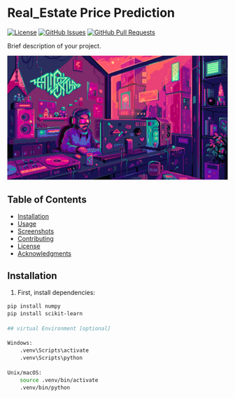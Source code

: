 # Real_Estate Price Prediction

[![License](https://img.shields.io/badge/license-MIT-blue.svg)](https://opensource.org/licenses/MIT)
[![GitHub Issues](https://img.shields.io/github/issues/yourusername/repositoryname.svg)](https://github.com/yourusername/repositoryname/issues)
[![GitHub Pull Requests](https://img.shields.io/github/issues-pr/yourusername/repositoryname.svg)](https://github.com/yourusername/repositoryname/pulls)

Brief description of your project.

![Demo](code.gif)


## Table of Contents

- [Installation](#installation)
- [Usage](#usage)
- [Screenshots](#screenshots)
- [Contributing](#contributing)
- [License](#license)
- [Acknowledgments](#acknowledgments)

## Installation

1. First, install dependencies:

```bash
pip install numpy
pip install scikit-learn

## virtual Environment [optional]

Windows:
    .venv\Scripts\activate
    .venv\Scripts\python

Unix/macOS:
    source .venv/bin/activate
    .venv/bin/python

